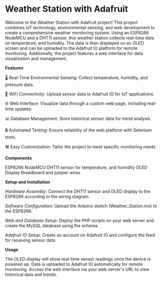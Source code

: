 # Weather Station with Adafruit
Welcome to the Weather Station with Adafruit project! This project combines IoT technology, environmental sensing, and web development to create a comprehensive weather monitoring system. Using an ESP8266 NodeMCU and a DHT11 sensor, this weather station collects real-time data on temperature, and humidity. The data is then displayed on an OLED screen and can be uploaded to the Adafruit IO platform for remote monitoring. Additionally, the project features a web interface for data visualization and management.

**Features**

🌡 Real-Time Environmental Sensing: Collect temperature, humidity, and pressure data.

📡 WiFi Connectivity: Upload sensor data to Adafruit IO for IoT applications.

🌐 Web Interface: Visualize data through a custom web page, including real-time updates.

📊 Database Management: Store historical sensor data for trend analysis.

🔒 Automated Testing: Ensure reliability of the web platform with Selenium tests.

🛠 Easy Customization: Tailor the project to meet specific monitoring needs


**Components**

ESP8266 NodeMCU
DHT11 sensor for temperature, and humidity
OLED Display
Breadboard and jumper wires

**Setup and Installation**

_Hardware Assembly:_ Connect the DHT11 sensor and OLED display to the ESP8266 according to the wiring diagram.

_Software Configuration:_ Upload the Arduino sketch (Weather_Station.ino) to the ESP8266.

_Web and Database Setup:_ Deploy the PHP scripts on your web server and create the MySQL database using the schema.

_Adafruit IO Setup:_ Create an account on Adafruit IO and configure the feed for receiving sensor data.


**Usage**

The OLED display will show real-time sensor readings once the device is powered up.
Data is uploaded to Adafruit IO automatically for remote monitoring.
Access the web interface via your web server's URL to view historical data and trends.
